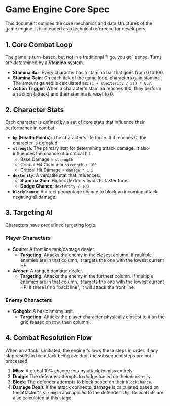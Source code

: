 # Game Engine Core Spec

This document outlines the core mechanics and data structures of the game engine. It is intended as a technical reference for developers.

## 1. Core Combat Loop

The game is turn-based, but not in a traditional "I go, you go" sense. Turns are determined by a **Stamina** system.

- **Stamina Bar**: Every character has a stamina bar that goes from 0 to 100.
- **Stamina Gain**: On each tick of the game loop, characters gain stamina. The amount gained is calculated as: `(1 + (Dexterity / 5)) * 0.7`.
- **Action Trigger**: When a character's stamina reaches 100, they perform an action (attack) and their stamina is reset to 0.

## 2. Character Stats

Each character is defined by a set of core stats that influence their performance in combat.

- **`hp` (Health Points)**: The character's life force. If it reaches 0, the character is defeated.
- **`strength`**: The primary stat for determining attack damage. It also influences the chance of a critical hit.
    - Base Damage = `strength`
    - Critical Hit Chance = `strength / 100`
    - Critical Hit Damage = `damage * 1.5`
- **`dexterity`**: A versatile stat that influences:
    - **Stamina Gain**: Higher dexterity leads to faster turns.
    - **Dodge Chance**: `dexterity / 100`
- **`blockChance`**: A direct percentage chance to block an incoming attack, negating all damage.

## 3. Targeting AI

Characters have predefined targeting logic.

### Player Characters
- **Squire**: A frontline tank/damage dealer.
    - **Targeting**: Attacks the enemy in the closest column. If multiple enemies are in that column, it targets the one with the lowest current HP.
- **Archer**: A ranged damage dealer.
    - **Targeting**: Attacks the enemy in the furthest column. If multiple enemies are in that column, it targets the one with the lowest current HP. If there is no "back line", it will attack the front line.

### Enemy Characters
- **Gobgob**: A basic enemy unit.
    - **Targeting**: Attacks the player character physically closest to it on the grid (based on row, then column).

## 4. Combat Resolution Flow

When an attack is initiated, the engine follows these steps in order. If any step results in the attack being avoided, the subsequent steps are not processed.

1.  **Miss**: A global 10% chance for any attack to miss entirely.
2.  **Dodge**: The defender attempts to dodge based on their `dexterity`.
3.  **Block**: The defender attempts to block based on their `blockChance`.
4.  **Damage Dealt**: If the attack connects, damage is calculated based on the attacker's `strength` and applied to the defender's `hp`. Critical hits are also calculated at this stage.
